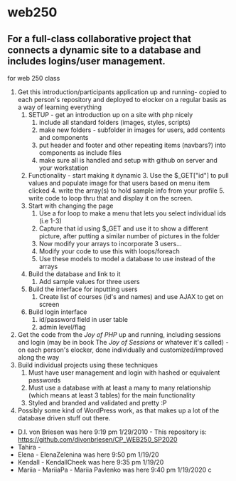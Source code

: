 # web250
## For a full-class collaborative project that connects a dynamic site to a database and includes logins/user management.
 for web 250 class
1. Get this introduction/participants application up and running- copied to each person's repository and deployed to elocker on a regular basis as a way of learning everything
   1. SETUP - get an introduction up on a site with php nicely
      1. include all standard folders (images, styles, scripts)
      1. make new folders - subfolder in images for users, add contents and components
      1. put header and footer and other repeating items (navbars?) into components as include files 
      1. make sure all is handled and setup with github on server and your workstation 
   1. Functionality - start making it dynamic
      3. Use the $_GET["id"] to pull values and populate image for that users based on menu item clicked
      4. write the array(s) to hold sample info from your profile
      5. write code to loop thru that and display it on the screen.
   1. Start with changing the page
      1. Use a for loop to make a menu that lets you select individual ids (i.e 1-3)
      1. Capture that id using $_GET and use it to show a different picture, after putting a similar number of pictures in the folder
      1. Now modify your arrays to incorporate 3 users...
      1. Modify your code to use this with loops/foreach
      1. Use these models to model a database to use instead of the arrays
   1. Build the database and link to it
      1. Add sample values for three users
   1. Build the interface for inputting users
      1. Create list of courses (id's and names) and use AJAX to get on screen
   1. Build login interface
      1. id/password field in user table
      2. admin level/flag 
1. Get the code from the _Joy of PHP_ up and running, including sessions and login (may be in book The _Joy of Sessions_ or whatever it's called) - on each person's elocker, done individually and customized/improved along the way
1. Build individual projects using these techniques
   1. Must have user management and login with hashed or equivalent passwords
   1. Must use a database with at least a many to many relationship (which means at least 3 tables) for the main functionality
   1. Styled and branded and validated and pretty :P
1. Possibly some kind of WordPress work, as that makes up a lot of the database driven stuff out there. 

 - D.I. von Briesen was here 9:19 pm 1/29/2010 - This repository is: https://github.com/divonbriesen/CP_WEB250_SP2020
 - Tahira - 
 - Elena - ElenaZelenina was here 9:50 pm 1/19/20
 - Kendall - KendallCheek was here 9:35 pm 1/19/20
 - Mariia - MariiaPa - Mariia Pavlenko was here 9:40 pm 1/19/2020
c
